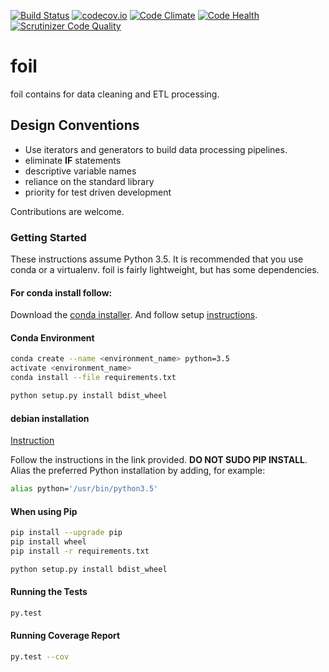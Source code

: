 [![Build Status](https://travis-ci.com/portfoliome/foil.svg?token=79cPu78tDByfcardNKx8&branch=master)](https://travis-ci.com/portfoliome/foil)
[![codecov.io](http://codecov.io/github/portfoliome/foil/coverage.svg?branch=master)](http://codecov.io/github/portfoliome/foil?branch=master)
[![Code Climate](https://codeclimate.com/github/portfoliome/foil/badges/gpa.svg)](https://codeclimate.com/github/portfoliome/foil)
[![Code Health](https://landscape.io/github/portfoliome/foil/master/landscape.svg?style=flat)](https://landscape.io/github/portfoliome/foil/master)
[![Scrutinizer Code Quality](https://scrutinizer-ci.com/g/portfoliome/foil/badges/quality-score.png?b=master)](https://scrutinizer-ci.com/g/portfoliome/foil/?branch=master)

# foil

foil contains for data cleaning and ETL processing.

## Design Conventions

* Use iterators and generators to build data processing pipelines.
* eliminate **IF** statements
* descriptive variable names
* reliance on the standard library
* priority for test driven development

Contributions are welcome. 

### Getting Started

These instructions assume Python 3.5. It is recommended that you use conda or a virtualenv. foil is fairly lightweight, but has some dependencies.

#### For conda install follow:
Download the [conda installer](http://conda.pydata.org/miniconda.html).
And follow setup [instructions](http://conda.pydata.org/docs/install/quick.html#id1).

#### Conda Environment

```sh
conda create --name <environment_name> python=3.5
activate <environment_name>
conda install --file requirements.txt

python setup.py install bdist_wheel
```

#### debian installation
[Instruction](https://linuxconfig.org/how-to-change-from-default-to-alternative-python-version-on-debian-linux)

Follow the instructions in the link provided. **DO NOT SUDO PIP INSTALL**. Alias the preferred Python installation by adding, for example:

```sh
alias python='/usr/bin/python3.5'
```

#### When using Pip
```sh
pip install --upgrade pip
pip install wheel
pip install -r requirements.txt

python setup.py install bdist_wheel
```

#### Running the Tests
```sh
py.test
```
#### Running Coverage Report
```sh
py.test --cov
```


